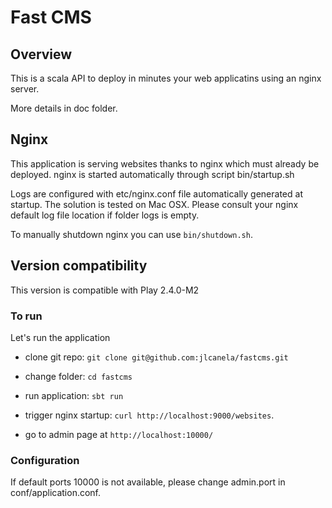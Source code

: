# Fast CMS



## Overview

This is a scala API to deploy in minutes your web applicatins using an nginx server.

More details in doc folder.


## Nginx

This application is serving websites thanks to nginx which must already be deployed.
nginx is started automatically through script bin/startup.sh

Logs are configured with etc/nginx.conf file automatically generated at startup. 
The solution is tested on Mac OSX. Please consult your nginx default log file location if folder logs is empty.

To manually shutdown nginx you can use `bin/shutdown.sh`.

## Version compatibility

This version is compatible with Play 2.4.0-M2


### To run

Let's run the application

* clone git repo: `git clone git@github.com:jlcanela/fastcms.git`

* change folder: `cd fastcms`

* run application: `sbt run`

* trigger nginx startup: `curl http://localhost:9000/websites`.

* go to admin page at `http://localhost:10000/`

### Configuration

If default ports 10000 is not available, please change admin.port in conf/application.conf.
